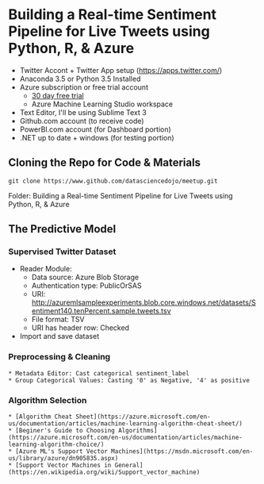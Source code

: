 # Building a Real-time Sentiment Pipeline for Live Tweets using Python, R, & Azure
* Twitter Accont + Twitter App setup (https://apps.twitter.com/)
* Anaconda 3.5 or Python 3.5 Installed
* Azure subscription or free trial account
	* [30 day free trial](https://azure.microsoft.com/en-us/pricing/free-trial/)
	* Azure Machine Learning Studio workspace
* Text Editor, I'll be using Sublime Text 3
* Github.com account (to receive code)
* PowerBI.com account (for Dashboard portion)
* .NET up to date + windows (for testing portion)

## Cloning the Repo for Code & Materials
```
git clone https://www.github.com/datasciencedojo/meetup.git
```
Folder: Building a Real-time Sentiment Pipeline for Live Tweets using Python, R, & Azure

## The Predictive Model

### Supervised Twitter Dataset
* Reader Module:
	* Data source: Azure Blob Storage
	* Authentication type: PublicOrSAS
	* URI: http://azuremlsampleexperiments.blob.core.windows.net/datasets/Sentiment140.tenPercent.sample.tweets.tsv
	* File format: TSV
	* URI has header row: Checked
* Import and save dataset

### Preprocessing & Cleaning
	* Metadata Editor: Cast categorical sentiment_label
	* Group Categorical Values: Casting '0' as Negative, '4' as positive

### Algorithm Selection
	* [Algorithm Cheat Sheet](https://azure.microsoft.com/en-us/documentation/articles/machine-learning-algorithm-cheat-sheet/)
	* [Beginer's Guide to Choosing Algorithms](https://azure.microsoft.com/en-us/documentation/articles/machine-learning-algorithm-choice/)
	* [Azure ML's Support Vector Machines](https://msdn.microsoft.com/en-us/library/azure/dn905835.aspx)
	* [Support Vector Machines in General](https://en.wikipedia.org/wiki/Support_vector_machine)